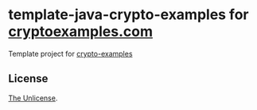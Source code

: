 # template-java-crypto-examples for [cryptoexamples.com](http://cryptoexamples.com)

Template project for [crypto-examples](https://github.com/kmindi/crypto-examples)


## License

[The Unlicense](LICENSE).
